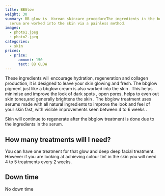 ```yaml
---
title: BBGlow
weight: 30
summary: BB glow is  Korean skincare procedureThe ingredients in the booster
  serum are worked into the skin via a painless method.
images:
  - photo1.jpeg
  - photo2.jpeg
categories:
  - skin
prices:
  - price:
      amount: 150
      text: BB GLOW
---
```



These ingredients will encourage hydration, regeneration and collagen production, it is designed to leave your skin glowing and fresh. The bbglow pigment just like a bbglow cream is also worked into the skin . This helps minimise and improve the look of dark spots , open pores, helps to even out skin tones,and generally brightens the skin . The bbglow treatment uses serums made with all natural ingredients to improve the look and feel of your skin fast, with visible improvements seen between 4 to 6 weeks .

Skin will continue to regenerate after the bbglow treatment is done due to the ingredients in the serum.

## How many treatments will I need?

You can have one treatment for that glow and deep deep facial treatment. However if you are looking at achieving colour tint in the skin you will need 4 to 5 treatments every 2 weeks.

## Down time

No down time